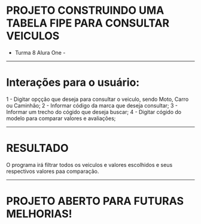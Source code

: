 # PROJETO CONSTRUINDO UMA TABELA FIPE PARA CONSULTAR VEICULOS #
- Turma 8 Alura One -
----------------------------------------------------------------

# Interações para o usuário:
1 - Digitar opçção que deseja para consultar o veiculo, sendo Moto, Carro ou Caminhão;
2 - Informar código da marca que deseja consultar;
3 - Informar um trecho do cógido que deseja buscar;
4 - Digitar cógido do modelo para comparar valores e avaliações;

-----------------------------------------------------------------
# RESULTADO #
 
 O programa irá filtrar todos os veiculos e valores escolhidos e seus respectivos valores paa comparação.


------------------------------------------------------------------
 # PROJETO ABERTO PARA FUTURAS MELHORIAS! #
